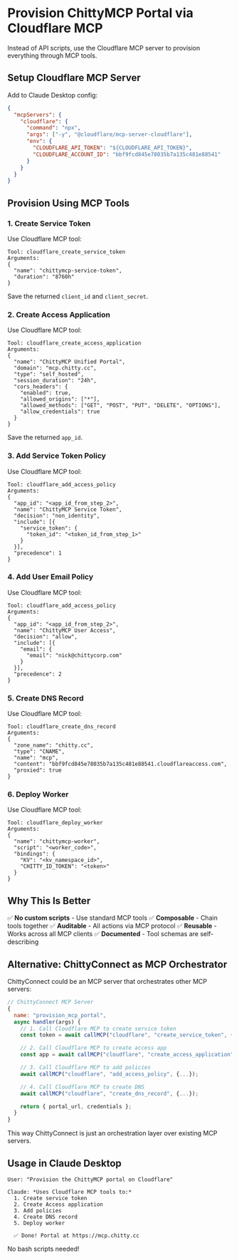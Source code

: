 # Provision ChittyMCP Portal via Cloudflare MCP

Instead of API scripts, use the Cloudflare MCP server to provision everything through MCP tools.

## Setup Cloudflare MCP Server

Add to Claude Desktop config:

```json
{
  "mcpServers": {
    "cloudflare": {
      "command": "npx",
      "args": ["-y", "@cloudflare/mcp-server-cloudflare"],
      "env": {
        "CLOUDFLARE_API_TOKEN": "${CLOUDFLARE_API_TOKEN}",
        "CLOUDFLARE_ACCOUNT_ID": "bbf9fcd845e78035b7a135c481e88541"
      }
    }
  }
}
```

## Provision Using MCP Tools

### 1. Create Service Token

Use Cloudflare MCP tool:
```
Tool: cloudflare_create_service_token
Arguments:
{
  "name": "chittymcp-service-token",
  "duration": "8760h"
}
```

Save the returned `client_id` and `client_secret`.

### 2. Create Access Application

Use Cloudflare MCP tool:
```
Tool: cloudflare_create_access_application
Arguments:
{
  "name": "ChittyMCP Unified Portal",
  "domain": "mcp.chitty.cc",
  "type": "self_hosted",
  "session_duration": "24h",
  "cors_headers": {
    "enabled": true,
    "allowed_origins": ["*"],
    "allowed_methods": ["GET", "POST", "PUT", "DELETE", "OPTIONS"],
    "allow_credentials": true
  }
}
```

Save the returned `app_id`.

### 3. Add Service Token Policy

Use Cloudflare MCP tool:
```
Tool: cloudflare_add_access_policy
Arguments:
{
  "app_id": "<app_id_from_step_2>",
  "name": "ChittyMCP Service Token",
  "decision": "non_identity",
  "include": [{
    "service_token": {
      "token_id": "<token_id_from_step_1>"
    }
  }],
  "precedence": 1
}
```

### 4. Add User Email Policy

Use Cloudflare MCP tool:
```
Tool: cloudflare_add_access_policy
Arguments:
{
  "app_id": "<app_id_from_step_2>",
  "name": "ChittyMCP User Access",
  "decision": "allow",
  "include": [{
    "email": {
      "email": "nick@chittycorp.com"
    }
  }],
  "precedence": 2
}
```

### 5. Create DNS Record

Use Cloudflare MCP tool:
```
Tool: cloudflare_create_dns_record
Arguments:
{
  "zone_name": "chitty.cc",
  "type": "CNAME",
  "name": "mcp",
  "content": "bbf9fcd845e78035b7a135c481e88541.cloudflareaccess.com",
  "proxied": true
}
```

### 6. Deploy Worker

Use Cloudflare MCP tool:
```
Tool: cloudflare_deploy_worker
Arguments:
{
  "name": "chittymcp-worker",
  "script": "<worker_code>",
  "bindings": {
    "KV": "<kv_namespace_id>",
    "CHITTY_ID_TOKEN": "<token>"
  }
}
```

## Why This Is Better

✅ **No custom scripts** - Use standard MCP tools
✅ **Composable** - Chain tools together
✅ **Auditable** - All actions via MCP protocol
✅ **Reusable** - Works across all MCP clients
✅ **Documented** - Tool schemas are self-describing

## Alternative: ChittyConnect as MCP Orchestrator

ChittyConnect could be an MCP server that orchestrates other MCP servers:

```javascript
// ChittyConnect MCP Server
{
  name: "provision_mcp_portal",
  async handler(args) {
    // 1. Call Cloudflare MCP to create service token
    const token = await callMCP("cloudflare", "create_service_token", {...});

    // 2. Call Cloudflare MCP to create access app
    const app = await callMCP("cloudflare", "create_access_application", {...});

    // 3. Call Cloudflare MCP to add policies
    await callMCP("cloudflare", "add_access_policy", {...});

    // 4. Call Cloudflare MCP to create DNS
    await callMCP("cloudflare", "create_dns_record", {...});

    return { portal_url, credentials };
  }
}
```

This way ChittyConnect is just an orchestration layer over existing MCP servers.

## Usage in Claude Desktop

```
User: "Provision the ChittyMCP portal on Cloudflare"

Claude: *Uses Cloudflare MCP tools to:*
  1. Create service token
  2. Create Access application
  3. Add policies
  4. Create DNS record
  5. Deploy worker

  ✅ Done! Portal at https://mcp.chitty.cc
```

No bash scripts needed!
